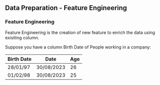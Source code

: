 ## Data Preparation - Feature Engineering

### Feature Engineering
Feature Engineering is the creation of new feature to enrich the data using exisiting column.

Suppose you have a column Birth Date of People working in a company:

Birth Date | Date | Age
--- | --- | --- |
28/01/97 | 30/08/2023 | 26
01/02/98 | 30/08/2023 | 25
